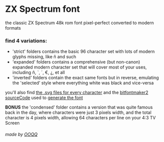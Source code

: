 # ZX Spectrum font
the classic ZX Spectrum 48k rom font pixel-perfect converted to modern formats

### find 4 variations:
- 'strict' folders contains the basic 96 character set with lots of modern glyphs missing, like ñ and such
- 'expanded' folders contains a comprehensive (but non-canon) expanded modern character set that will cover most of your uses, including ñ, `, ´, €, ¿,  et all
- 'inverted' folders contain the exact same fonts but in reverse, emulating the 'selected' style where everything white was black and vice-versa

you'll also find [the .svg files for every character](https://github.com/OOQQ/zxSpectrum-font/tree/master/vectorGlyphs) and the [bitfontmaker2 sourceCode](https://github.com/OOQQ/zxSpectrum-font/blob/master/bitFontMaker2Source.txt) used to [generate the font](https://www.pentacom.jp/pentacom/bitfontmaker2/) 

**BONUS** the 'condensed' folder contains a version that was quite famous back in the day, where characters were just 3 pixels width, and the total character is 4 pixels width, allowing 64 characters per line on your 4:3 TV Screen

###### made by [OOQQ](https://github.com/OOQQ/)
